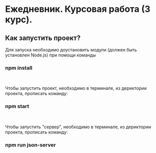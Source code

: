 # Ежедневник. Курсовая работа (3 курс). 
## Как запустить проект?
Для запуска необходимо доустановить модули (должен быть установлен Node.js) при помощи команды
### npm install
<br/>

Чтобы запустить проект, необходимо в терминале, из дериктории проекта, прописать команду:
### npm start
<br/>

Чтобы запустить "сервер", необходимо в терминале, из дериктории проекта, прописать команду:
### npm run json-server
